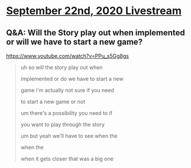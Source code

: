 # [September 22nd, 2020 Livestream](../2020-09-22.md)
## Q&A: Will the Story play out when implemented or will we have to start a new game?
https://www.youtube.com/watch?v=PPu_s5Gg8gs
> uh so will the story play out when
>
> implemented or do we have to start a new
>
> game i'm actually not sure if you need
>
> to start a new game or not
>
> um there's a possibility you need to if
>
> you want to play through the story
>
> um but yeah we'll have to see when the
>
> when the
>
> when it gets closer that was a big one
>
